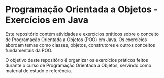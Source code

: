 # Programação Orientada a Objetos - Exercícios em Java

Este repositório contém atividades e exercícios práticos sobre o conceito de Programação Orientada a Objetos (POO) em Java. 
Os exercícios abordam temas como classes, objetos, construtores e outros conceitos fundamentais da POO.

O objetivo deste repositório é organizar os exercícios práticos feitos durante o curso de Programação Orientada a Objetos, servindo como material de estudo e referência.
